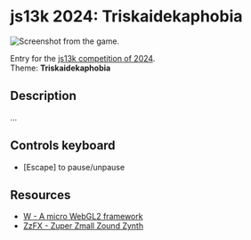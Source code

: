 # js13k 2024: Triskaidekaphobia

![Screenshot from the game.](thumb_400x250.png?raw=true)

Entry for the [js13k competition of 2024](https://2024.js13kgames.com/).  
Theme: **Triskaidekaphobia**


## Description

...


## Controls keyboard

* [Escape] to pause/unpause


## Resources

* [W - A micro WebGL2 framework](https://xem.github.io/W/)
* [ZzFX - Zuper Zmall Zound Zynth](https://github.com/KilledByAPixel/ZzFX)
